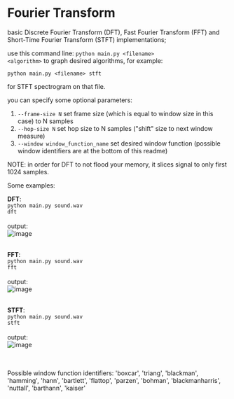 # Fourier Transform

basic Discrete Fourier Transform (DFT), Fast Fourier Transform (FFT) and Short-Time Fourier Transform (STFT) implementations;

use this command line:
<code>python main.py \<filename\> \<algorithm\></code>
to graph desired algorithms, for example:

<code>python main.py \<filename\> stft</code>

for STFT spectrogram on that file.

you can specify some optional parameters:
1. <code>--frame-size N</code> set frame size (which is equal to window size in this case) to N samples 
2. <code>--hop-size N</code> set hop size to N samples ("shift" size to next window measure)
3. <code>--window window_function_name</code> set desired window function (possible window identifiers are at the bottom of this readme)

NOTE: in order for DFT to not flood your memory, it slices signal to only first 1024 samples.

Some examples:

**DFT**: <br>
<code>python main.py sound.wav dft</code><br> <br>
output:<br>
![image](https://user-images.githubusercontent.com/32400447/192854514-eb664db9-2c77-45f8-838f-ed6bb8e7bc23.png) <br><br>



**FFT**:<br>
<code>python main.py sound.wav fft</code><br><br>
output:<br>
![image](https://user-images.githubusercontent.com/32400447/192854692-6dd31e00-135b-4e19-9999-f8c91ffa4717.png) <br><br>


**STFT**:<br>
<code>python main.py sound.wav stft</code><br><br>
output:<br>
![image](https://user-images.githubusercontent.com/32400447/192854890-b3f1a819-0136-4236-a15e-6e87ad16eaf9.png) <br>

<br><br>
Possible window function identifiers:
'boxcar',
'triang',
'blackman',
'hamming',
'hann',
'bartlett',
'flattop',
'parzen',
'bohman',
'blackmanharris',
'nuttall',
'barthann',
'kaiser'

